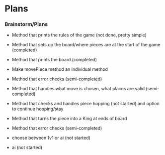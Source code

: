 # Plans

### Brainstorm/Plans

* Method that prints the rules of the game (not done, pretty simple) 
* Method that sets up the board/where pieces are at the start of the game (completed)
* Method that prints the board (completed)

* Make movePiece method an individual method
* Method that error checks (semi-completed)

* Method that handles what move is chosen, what places are valid (semi-completed)
* Method that checks and handles piece hopping (not started) and option to continue hopping/stay
* Method that turns the piece into a King at ends of board
* Method that error checks (semi-completed)
* choose between 1v1 or ai (not started)
* ai (not started)


